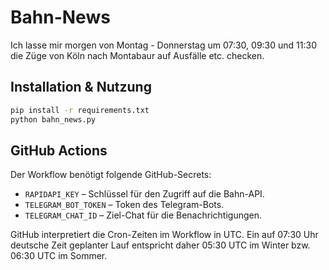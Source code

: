 # Bahn-News
Ich lasse mir morgen von Montag - Donnerstag um 07:30, 09:30 und 11:30 die Züge von Köln nach Montabaur auf Ausfälle etc. checken.

## Installation & Nutzung

```bash
pip install -r requirements.txt
python bahn_news.py
```

## GitHub Actions

Der Workflow benötigt folgende GitHub-Secrets:

- `RAPIDAPI_KEY` – Schlüssel für den Zugriff auf die Bahn-API.
- `TELEGRAM_BOT_TOKEN` – Token des Telegram-Bots.
- `TELEGRAM_CHAT_ID` – Ziel-Chat für die Benachrichtigungen.

GitHub interpretiert die Cron-Zeiten im Workflow in UTC. Ein auf 07:30 Uhr deutsche Zeit geplanter Lauf entspricht daher 05:30 UTC im Winter bzw. 06:30 UTC im Sommer.
